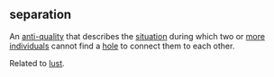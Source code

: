 ## separation

An [anti-quality](anti_quality.md) that describes the [situation](situation.md) during which two or [more](more.md) [individuals](individual.md) cannot find a [hole](hole.md) to connect them to each other.  


Related to [lust](lust.md).  
